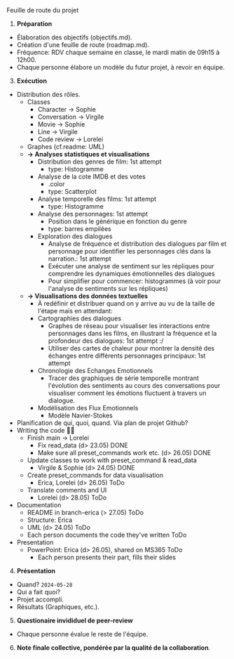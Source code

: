 Feuille de route du projet

1. **Préparation**

  * Élaboration des objectifs (objectifs.md).
  * Création d'une feuille de route (roadmap.md).
  * Fréquence: RDV chaque semaine en classe, le mardi matin de 09h15 à 12h00.
  * Chaque personne élabore un modèle du futur projet, à revoir en équipe.
 
3. **Exécution**
  * Distribution des rôles.
    * Classes
      * Character -> Sophie
      * Conversation -> Virgile
      * Movie -> Sophie
      * Line -> Virgile
      * Code review -> Lorelei
    * Graphes (cf.readme: UML)
    * **-> Analyses statistiques et visualisations**
      * Distribution des genres de film: 1st attempt
        * type: Histogramme
      * Analyse de la cote IMDB et des votes 
        * .color
        * type: Scatterplot
      * Analyse temporelle des films: 1st attempt
        * type: Histogramme
      * Analyse des personnages: 1st attempt
        * Position dans le générique en fonction du genre
        * type: barres empilées
      * Exploration des dialogues
        * Analyse de fréquence et distribution des dialogues par film et personnage pour identifier les personnages clés dans la narration.: 1st attempt
        * Exécuter une analyse de sentiment sur les répliques pour comprendre les dynamiques émotionnelles des dialogues 
        * Pour simplifier pour commencer: histogrammes (à voir pour l'analyse de sentiments sur les répliques)
     * **-> Visualisations des données textuelles**
       * À redéfinir et distribuer quand on y arrive au vu de la taille de l'étape mais en attendant:
       * Cartographies des dialogues
         * Graphes de réseau pour visualiser les interactions entre personnages dans les films, en illustrant la fréquence et la profondeur des dialogues: 1st attempt :/
         * Utiliser des cartes de chaleur pour montrer la densité des échanges entre différents personnages principaux: 1st attempt
       * Chronologie des Echanges Emotionnels
         * Tracer des graphiques de série temporelle montrant l'évolution des sentiments au cours des conversations pour visualiser comment les émotions fluctuent à travers un dialogue.
       * Modélisation des Flux Emotionnels 
         * Modèle Navier-Stokes
  * Planification de qui, quoi, quand. Via plan de projet Github?
  * Writing the code 🧑‍💻
    * Finish main -> Lorelei
      * Fix read_data (d> 23.05) DONE
      * Make sure all preset_commands work etc. (d> 26.05) DONE
    * Update classes to work with preset_command & read_data
      * Virgile & Sophie (d> 24.05) DONE
    * Create preset_commands for data visualisation
      * Erica, Lorelei (d> 26.05) ToDo
    * Translate comments and UI
      * Lorelei (d> 28.05) ToDo
  * Documentation
    * README in branch-erica (> 27.05) ToDo 
    * Structure: Erica
    * UML (d> 24.05) ToDo
    * Each person documents the code they've written ToDo
  * Presentation
    * PowerPoint: Erica (d> 26.05), shared on MS365 ToDo
      * Each person presents their part, fills their slides

4. **Présentation**
  * Quand? `2024-05-28`
  * Qui a fait quoi?
  * Projet accompli.
  * Résultats (Graphiques, etc.).

5. **Questionaire invididuel de peer-review**
  * Chaque personne évalue le reste de l'équipe.
 
6. **Note finale collective, pondérée par la qualité de la collaboration**.

